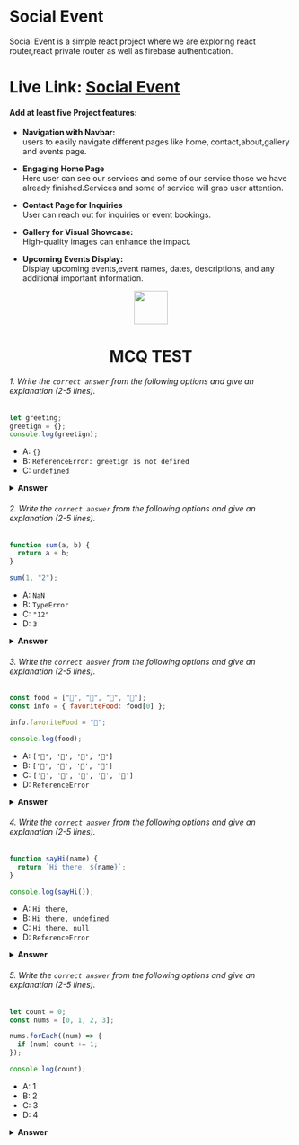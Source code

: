
# Social Event

Social Event is a simple react project where we are exploring react router,react private router as well as firebase authentication.


# Live Link:    [Social Event](http://motionless-change.surge.sh/)


#### Add at least five Project features:

* **Navigation with Navbar:**  
     users to easily navigate different pages like  home, contact,about,gallery and events page.


* **Engaging Home Page**  
    Here user can see our services and some of our service those we have already finished.Services and some of service will grab user attention.

* **Contact Page for Inquiries**    
     User can reach out for inquiries or event bookings.

* **Gallery for Visual Showcase:**  
    High-quality images can enhance the impact.
* **Upcoming Events Display:**   
     Display upcoming events,event names, dates, descriptions, and any additional important information. 

<div align="center">
  <img height="60" src="https://edurev.gumlet.io/AllImages/original/ApplicationImages/CourseImages/944e5d47-8c55-4a89-91e5-22ab5f2798fc_CI.png">
  <h1>MCQ TEST</h1>
</div>

###### 1. Write the `correct answer` from the following options and give an explanation (2-5 lines).

```javascript
let greeting;
greetign = {};
console.log(greetign);
```

- A: `{}`
- B: `ReferenceError: greetign is not defined`
- C: `undefined`

<details><summary><b>Answer</b></summary>
<p>

#### Answer: ?

<i>A.{} is the right answer.greetign is assign as empty object and 'A' is the correct representation of empty object.ReferenceError is type error.Since greetign is empty object it can not be undefined</i>

</p>
</details>

###### 2. Write the `correct answer` from the following options and give an explanation (2-5 lines).

```javascript
function sum(a, b) {
  return a + b;
}

sum(1, "2");
```

- A: `NaN`
- B: `TypeError`
- C: `"12"`
- D: `3`

<details><summary><b>Answer</b></summary>
<p>

#### Answer: ?

<i>I think the answer is 'C'. In javascript when we try to sum a number and string then number and string will be concatenate and sum will be string. </i>

</p>
</details>

###### 3. Write the `correct answer` from the following options and give an explanation (2-5 lines).

```javascript
const food = ["🍕", "🍫", "🥑", "🍔"];
const info = { favoriteFood: food[0] };

info.favoriteFood = "🍝";

console.log(food);
```

- A: `['🍕', '🍫', '🥑', '🍔']`
- B: `['🍝', '🍫', '🥑', '🍔']`
- C: `['🍝', '🍕', '🍫', '🥑', '🍔']`
- D: `ReferenceError`

<details><summary><b>Answer</b></summary>
<p>

#### Answer: ?

<i>A: `['🍕', '🍫', '🥑', '🍔']` is the correct answer.because info.favoriteFood is the property of the info.we can change the value of info property but this does not change the original food array.</i>

</p>
</details>

###### 4. Write the `correct answer` from the following options and give an explanation (2-5 lines).

```javascript
function sayHi(name) {
  return `Hi there, ${name}`;
}

console.log(sayHi());
```

- A: `Hi there,`
- B: `Hi there, undefined`
- C: `Hi there, null`
- D: `ReferenceError`

<details><summary><b>Answer</b></summary>
<p>

#### Answer: ?

<i>B: `Hi there, undefined` is the correct answer.sayHi is a function.It takes parameter name.Since sayHi() is called without passing argument so name will be undefined inside the function.</i>

</p>
</details>

###### 5. Write the `correct answer` from the following options and give an explanation (2-5 lines).

```javascript
let count = 0;
const nums = [0, 1, 2, 3];

nums.forEach((num) => {
  if (num) count += 1;
});

console.log(count);
```

- A: 1
- B: 2
- C: 3
- D: 4

<details><summary><b>Answer</b></summary>
<p>

#### Answer: ?

<i>C: 3 is the correct answer because if condition will be true for 1,2,3.since if condition is true for 3 times so count will be increase 3 times and count will be 3.for 0 if condition will not execute.</i>

</p>
</details>
